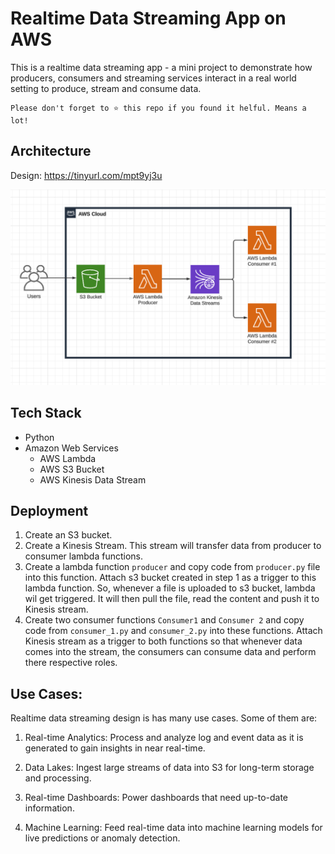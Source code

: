 
# Realtime Data Streaming App on AWS

This is a realtime data streaming app - a mini project to demonstrate how producers, consumers and streaming services interact in a real world setting to produce, stream and consume data.

```
Please don't forget to ⭐ this repo if you found it helful. Means a lot!
```

## Architecture

Design: https://tinyurl.com/mpt9yj3u

![alt text](app-design.png)

## Tech Stack

- Python
- Amazon Web Services
    - AWS Lambda
    - AWS S3 Bucket
    - AWS Kinesis Data Stream
## Deployment

1. Create an S3 bucket.
2. Create a Kinesis Stream. This stream will transfer data from producer to consumer lambda functions.
3. Create a lambda function ```producer``` and copy code from ```producer.py``` file into this function. Attach s3 bucket created in step 1 as a trigger to this lambda function. So, whenever a file is uploaded to s3 bucket, lambda wil get triggered. It will then pull the file, read the content and push it to Kinesis stream.
4. Create two consumer functions ```Consumer1``` and ```Consumer 2``` and copy code from ```consumer_1.py``` and ```consumer_2.py``` into these functions. Attach Kinesis stream as a trigger to both functions so that whenever data comes into the stream, the consumers can consume data and perform there respective roles.


## Use Cases:

Realtime data streaming design is has many use cases. Some of them are:

1. Real-time Analytics: Process and analyze log and event data as it is generated to gain insights in near real-time.

2. Data Lakes: Ingest large streams of data into S3 for long-term storage and processing.

3. Real-time Dashboards: Power dashboards that need up-to-date information.

4. Machine Learning: Feed real-time data into machine learning models for live predictions or anomaly detection.
